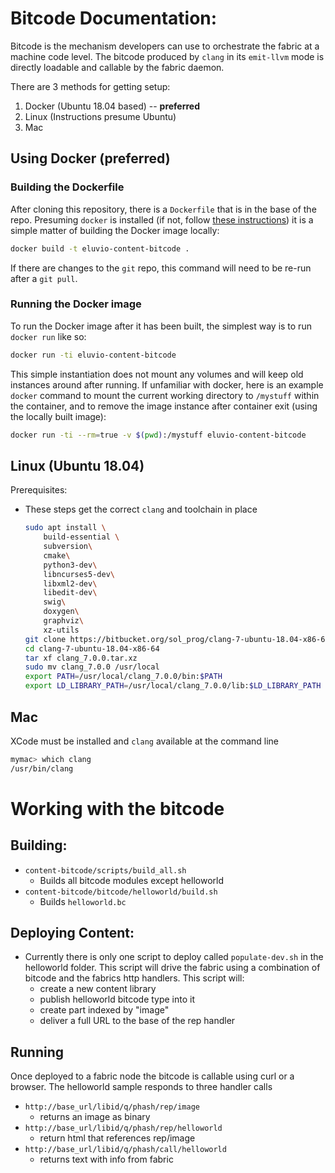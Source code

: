 # Bitcode Documentation:

Bitcode is the mechanism developers can use to orchestrate the fabric at a machine code level.  The bitcode produced by `clang` in its `emit-llvm` mode is directly loadable and callable by the fabric daemon.

There are 3 methods for getting setup:

1. Docker (Ubuntu 18.04 based) -- **preferred**
2. Linux (Instructions presume Ubuntu)
3. Mac

## Using Docker (preferred)

### Building the Dockerfile

After cloning this repository, there is a `Dockerfile` that is in the base of the repo.  Presuming `docker` is installed (if not, follow [these instructions](https://docs.docker.com/install/)) it is a simple matter of building the Docker image locally:

```bash
docker build -t eluvio-content-bitcode .
```

If there are changes to the `git` repo, this command will need to be re-run after a `git pull`.

### Running the Docker image

To run the Docker image after it has been built, the simplest way is to run `docker run` like so:

```bash
docker run -ti eluvio-content-bitcode
```

This simple instantiation does not mount any volumes and will keep old instances around after running.  If unfamiliar with docker, here is an example `docker` command to mount the current working directory to `/mystuff` within the container, and to remove the image instance after container exit (using the locally built image):

```bash
docker run -ti --rm=true -v $(pwd):/mystuff eluvio-content-bitcode
```

## Linux (Ubuntu 18.04)

Prerequisites:
- These steps get the correct `clang` and toolchain in place
    ```bash
    sudo apt install \
        build-essential \
        subversion\
        cmake\
        python3-dev\
        libncurses5-dev\
        libxml2-dev\
        libedit-dev\
        swig\
        doxygen\
        graphviz\
        xz-utils
    git clone https://bitbucket.org/sol_prog/clang-7-ubuntu-18.04-x86-64.git
    cd clang-7-ubuntu-18.04-x86-64
    tar xf clang_7.0.0.tar.xz
    sudo mv clang_7.0.0 /usr/local
    export PATH=/usr/local/clang_7.0.0/bin:$PATH
    export LD_LIBRARY_PATH=/usr/local/clang_7.0.0/lib:$LD_LIBRARY_PATH
    ```

## Mac

XCode must be installed and `clang` available at the command line

```bash
mymac> which clang
/usr/bin/clang
```

# Working with the bitcode

##  Building:
  - `content-bitcode/scripts/build_all.sh`
    - Builds all bitcode modules except helloworld
  - `content-bitcode/bitcode/helloworld/build.sh`
    - Builds `helloworld.bc`

##  Deploying Content:
  - Currently there is only one script to deploy called `populate-dev.sh` in the helloworld folder.  This script will drive the fabric using a combination of bitcode and the fabrics http handlers.  This script will:
    - create a new content library
    - publish helloworld bitcode type into it
    - create part indexed by "image"
    - deliver a full URL to the base of the rep handler

## Running
Once deployed to a fabric node the bitcode is callable using curl or a browser. The helloworld sample responds to three handler calls
  - `http://base_url/libid/q/phash/rep/image`
    - returns an image as binary
  - `http://base_url/libid/q/phash/rep/helloworld`
    - return html that references rep/image
  - `http://base_url/libid/q/phash/call/helloworld`
    - returns text with info from fabric
